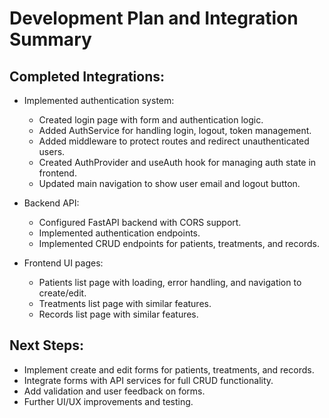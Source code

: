 # Development Plan and Integration Summary

## Completed Integrations:

- Implemented authentication system:
  - Created login page with form and authentication logic.
  - Added AuthService for handling login, logout, token management.
  - Added middleware to protect routes and redirect unauthenticated users.
  - Created AuthProvider and useAuth hook for managing auth state in frontend.
  - Updated main navigation to show user email and logout button.

- Backend API:
  - Configured FastAPI backend with CORS support.
  - Implemented authentication endpoints.
  - Implemented CRUD endpoints for patients, treatments, and records.

- Frontend UI pages:
  - Patients list page with loading, error handling, and navigation to create/edit.
  - Treatments list page with similar features.
  - Records list page with similar features.

## Next Steps:

- Implement create and edit forms for patients, treatments, and records.
- Integrate forms with API services for full CRUD functionality.
- Add validation and user feedback on forms.
- Further UI/UX improvements and testing.

